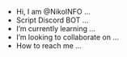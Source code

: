 - Hi, I am @NikoINFO ...
- Script Discord BOT ...
- I’m currently learning ...
- I’m looking to collaborate on ...
- How to reach me ...

<!---
NikoINFO/NikoINFO is a ✨ special ✨ repository because its `README.md` (this file) appears on your GitHub profile.
You can click the Preview link to take a look at your changes.
--->
